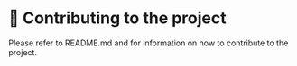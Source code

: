 # 🤝 Contributing to the project

Please refer to README.md and for information on how to contribute to the project.